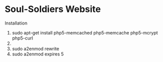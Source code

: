 Soul-Soldiers Website
====

Installation

1. sudo apt-get install php5-memcached php5-memcache php5-mcrypt php5-curl
2. <install phalcon>
3. sudo a2enmod rewrite
4. sudo a2enmod expires
5
